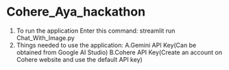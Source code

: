 # Cohere_Aya_hackathon
1. To run the application Enter this command: streamlit run Chat_With_Image.py
2. Things needed to use the application: 
    A.Gemini API Key(Can be obtained from Google AI Studio)
    B.Cohere API Key(Create an account on Cohere website and use the default API key) 